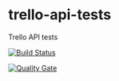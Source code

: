 # trello-api-tests
Trello API tests

[![Build Status](https://travis-ci.com/AT-12/trello-api-tests.svg?branch=develop)](https://travis-ci.com/AT-12/trello-api-tests) 

[![Quality Gate](https://sonarcloud.io/api/project_badges/measure?project=AT-12_trello-api-tests&metric=alert_status)](https://sonarcloud.io/dashboard/index/AT-12_trello-api-tests)
